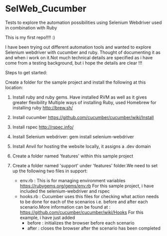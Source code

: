 SelWeb_Cucumber
===============

Tests to explore the automation possibilities using Selenium Webdriver used in combination with Ruby

This is my first repo!!!! :)

I have been trying out different automation tools and wanted to explore Selenium webdriver with cucumber and ruby.
Thought of documenting it as and when i work on it.Not much technical details are specified as i have come from a testing background, but i hope the details are clear !!!

Steps to get started:

Create a folder for the sample project and install the following at this location:

1. Install ruby and ruby gems. Have installed RVM as well as it gives greater flexibility Multiple ways of installing Ruby, used Homebrew for installing ruby http://brew.sh/

2. Install cucumber https://github.com/cucumber/cucumber/wiki/Install

3. Install rspec http://rspec.info/

4. Install Selenium webdriver:
   gem install selenium-webdriver

5. Install Anvil for hosting the website locally, it assigns a .dev domain

6. Create a folder named 'features' within this sample project

7. Create a folder named 'support' under 'features' folder.We need to set up the following two files in support:
   - env.rb : 
   This is for managing environment variables
   https://rubygems.org/gems/env.rb
   For this sample project, i have included the selenium-webdriver and rspec
   - hooks.rb :
     Cucumber uses this files for checking what action needs to be done for each of the scenarios i.e. before and 
     after each scenario.More information can be found at :
     https://github.com/cucumber/cucumber/wiki/Hooks
     For this example, i have just added 
     - before : initializes the browser before each scenario 
     - after : closes the browser after the scenario has been completed
  
   
